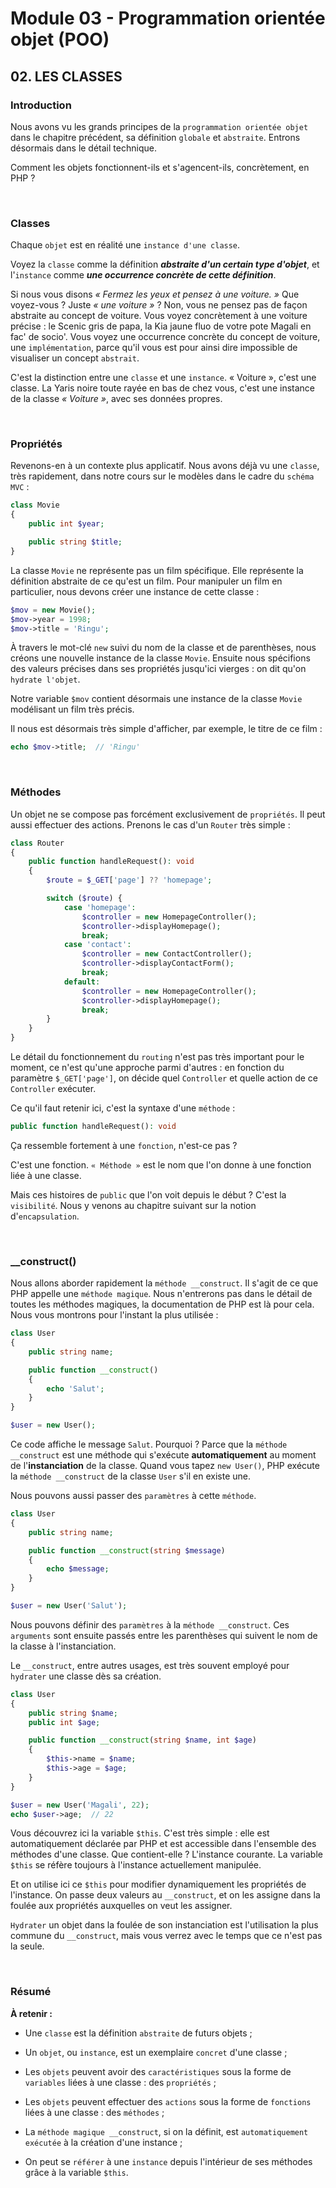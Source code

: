 # Module 03 - Programmation orientée objet (POO)

## 02. LES CLASSES

### Introduction

Nous avons vu les grands principes de la `programmation orientée objet` dans le chapitre précédent, sa définition `globale` et `abstraite`. Entrons désormais dans le détail technique.

Comment les objets fonctionnent-ils et s'agencent-ils, concrètement, en PHP ?

&nbsp;

### Classes

Chaque `objet` est en réalité une `instance d'une classe`.

Voyez la `classe` comme la définition ***abstraite d'un certain type d'objet***, et l'`instance` comme ***une occurrence concrète de cette définition***.

Si nous vous disons *« Fermez les yeux et pensez à une voiture. »* Que voyez-vous ? Juste *« une voiture »* ? Non, vous ne pensez pas de façon abstraite au concept de voiture. Vous voyez concrètement à une voiture précise : le Scenic gris de papa, la Kia jaune fluo de votre pote Magali en fac' de socio'. Vous voyez une occurrence concrète du concept de voiture, une `implémentation`, parce qu'il vous est pour ainsi dire impossible de visualiser un concept `abstrait`.

C'est la distinction entre une `classe` et une `instance`. « Voiture », c'est une classe. La Yaris noire toute rayée en bas de chez vous, c'est une instance de la classe *« Voiture »*, avec ses données propres.

&nbsp;

### Propriétés

Revenons-en à un contexte plus applicatif. Nous avons déjà vu une `classe`, très rapidement, dans notre cours sur le modèles dans le cadre du `schéma MVC` :

````php
class Movie
{
    public int $year;

    public string $title;
}
````

La classe `Movie` ne représente pas un film spécifique. Elle représente la définition abstraite de ce qu'est un film. Pour manipuler un film en particulier, nous devons créer une instance de cette classe :

````php
$mov = new Movie();
$mov->year = 1998;
$mov->title = 'Ringu';
````

À travers le mot-clé `new` suivi du nom de la classe et de parenthèses, nous créons une nouvelle instance de la classe `Movie`. Ensuite nous spécifions des valeurs précises dans ses propriétés jusqu'ici vierges : on dit qu'on `hydrate l'objet`.

Notre variable `$mov` contient désormais une instance de la classe `Movie` modélisant un film très précis.

Il nous est désormais très simple d'afficher, par exemple, le titre de ce film :

````php
echo $mov->title;  // 'Ringu'
````

&nbsp;

### Méthodes

Un objet ne se compose pas forcément exclusivement de `propriétés`. Il peut aussi effectuer des actions. Prenons le cas d'un `Router` très simple :

````php
class Router
{
    public function handleRequest(): void
    {
        $route = $_GET['page'] ?? 'homepage';

        switch ($route) {
            case 'homepage':
                $controller = new HomepageController();
                $controller->displayHomepage();
                break;
            case 'contact':
                $controller = new ContactController();
                $controller->displayContactForm();
                break;
            default:
                $controller = new HomepageController();
                $controller->displayHomepage();
                break;
        }
    }
}
````

Le détail du fonctionnement du `routing` n'est pas très important pour le moment, ce n'est qu'une approche parmi d'autres : en fonction du paramètre `$_GET['page']`, on décide quel `Controller` et quelle action de ce `Controller` exécuter.

Ce qu'il faut retenir ici, c'est la syntaxe d'une `méthode` :

````php
public function handleRequest(): void
````

Ça ressemble fortement à une `fonction`, n'est-ce pas ?

C'est une fonction. `« Méthode »` est le nom que l'on donne à une fonction liée à une classe.

Mais ces histoires de `public` que l'on voit depuis le début ? C'est la `visibilité`. Nous y venons au chapitre suivant sur la notion d'`encapsulation`.

&nbsp;

### __construct()

Nous allons aborder rapidement la `méthode __construct`. Il s'agit de ce que PHP appelle une `méthode magique`. Nous n'entrerons pas dans le détail de toutes les méthodes magiques, la documentation de PHP est là pour cela. Nous vous montrons pour l'instant la plus utilisée :

````php
class User
{
    public string name;

    public function __construct()
    {
        echo 'Salut';
    } 
}

$user = new User();
````

Ce code affiche le message `Salut`. Pourquoi ? Parce que la `méthode __construct` est une méthode qui s'exécute **automatiquement** au moment de l'**instanciation** de la classe. Quand vous tapez `new User()`, PHP exécute la `méthode __construct` de la classe `User` s'il en existe une.

Nous pouvons aussi passer des `paramètres` à cette `méthode`.

````php
class User
{
    public string name;

    public function __construct(string $message)
    {
        echo $message;
    } 
}

$user = new User('Salut');
````

Nous pouvons définir des `paramètres` à la `méthode __construct`. Ces `arguments` sont ensuite passés entre les parenthèses qui suivent le nom de la classe à l'instanciation.

Le `__construct`, entre autres usages, est très souvent employé pour `hydrater` une classe dès sa création.

````php
class User
{
    public string $name;
    public int $age;

    public function __construct(string $name, int $age)
    {
        $this->name = $name;
        $this->age = $age;
    }
}

$user = new User('Magali', 22);
echo $user->age;  // 22
````

Vous découvrez ici la variable `$this`. C'est très simple : elle est automatiquement déclarée par PHP et est accessible dans l'ensemble des méthodes d'une classe. Que contient-elle ? L'instance courante. La variable `$this` se réfère toujours à l'instance actuellement manipulée.

Et on utilise ici ce `$this` pour modifier dynamiquement les propriétés de l'instance. On passe deux valeurs au `__construct`, et on les assigne dans la foulée aux propriétés auxquelles on veut les assigner.

`Hydrater` un objet dans la foulée de son instanciation est l'utilisation la plus commune du `__construct`, mais vous verrez avec le temps que ce n'est pas la seule.

&nbsp;

### Résumé

**À retenir :**

- Une `classe` est la définition `abstraite` de futurs objets ;

- Un `objet`, ou `instance`, est un exemplaire `concret` d'une classe ;

- Les `objets` peuvent avoir des `caractéristiques` sous la forme de `variables` liées à une classe : des `propriétés` ;

- Les `objets` peuvent effectuer des `actions` sous la forme de `fonctions` liées à une classe : des `méthodes` ;

- La `méthode magique __construct`, si on la définit, est `automatiquement exécutée` à la création d'une instance ;

- On peut se `référer` à une `instance` depuis l'intérieur de ses méthodes grâce à la variable `$this`.
